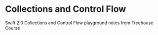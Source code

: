 # Collections and Control Flow
Swift 2.0 Collections and Control Flow playground notes from Treehouse Course


